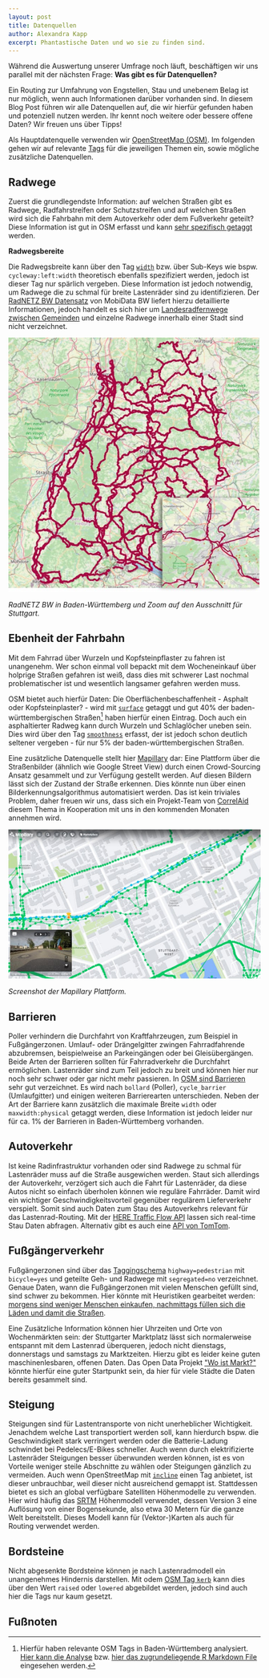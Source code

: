 ```yaml
---
layout: post
title: Datenquellen
author: Alexandra Kapp
excerpt: Phantastische Daten und wo sie zu finden sind.
---
```


Während die Auswertung unserer Umfrage noch läuft, beschäftigen wir uns parallel mit der nächsten Frage: 
**Was gibt es für Datenquellen?** 

Ein Routing zur Umfahrung von Engstellen, Stau und unebenem Belag ist nur möglich, wenn auch Informationen darüber vorhanden sind. In diesem Blog Post führen wir alle Datenquellen auf, die wir hierfür gefunden haben und potenziell nutzen werden. 
Ihr kennt noch weitere oder bessere offene Daten? Wir freuen uns über Tipps!

Als Hauptdatenquelle verwenden wir [OpenStreetMap (OSM)](https://www.openstreetmap.de/). Im folgenden gehen wir auf relevante [Tags](https://wiki.openstreetmap.org/wiki/Tags) für die jeweiligen Themen ein, sowie mögliche zusätzliche Datenquellen.

## Radwege

Zuerst die grundlegendste Information: auf welchen Straßen gibt es Radwege, Radfahrstreifen oder Schutzstreifen und auf welchen Straßen wird sich die Fahrbahn mit dem Autoverkehr oder dem Fußverkehr geteilt? Diese Information ist gut in OSM erfasst und kann [sehr spezifisch getaggt](https://wiki.openstreetmap.org/wiki/DE:Key:cycleway) werden.

**Radwegsbereite**

Die Radwegsbreite kann über den Tag [`width`](https://wiki.openstreetmap.org/wiki/Key:width) bzw. über Sub-Keys wie bspw. `cycleway:left:width` theoretisch ebenfalls spezifiziert werden, jedoch ist dieser Tag nur spärlich vergeben. Diese Information ist jedoch notwendig, um Radwege die zu schmal für breite Lastenräder sind zu identifizieren. 
Der [RadNETZ BW Datensatz](https://www.mobidata-bw.de/dataset/radnetz-bw) von MobiData BW liefert hierzu detaillierte Informationen, jedoch handelt es sich hier um [Landesradfernwege zwischen Gemeinden](https://www.aktivmobil-bw.de/radverkehr/radnetz/das-radnetz/) und einzelne Radwege innerhalb einer Stadt sind nicht verzeichnet.

![RadNETZ BW in Baden-Württemberg und Zoom auf den Ausschnitt für Stuttgart.](/assets/images/RadNETZ.jpg)

*RadNETZ BW in Baden-Württemberg und Zoom auf den Ausschnitt für Stuttgart.*

## Ebenheit der Fahrbahn

Mit dem Fahrrad über Wurzeln und Kopfsteinpflaster zu fahren ist unangenehm. Wer schon einmal voll bepackt mit dem Wocheneinkauf über holprige Straßen gefahren ist weiß, dass dies mit schwerer Last nochmal problematischer ist und wesentlich langsamer gefahren werden muss.

OSM bietet auch hierfür Daten: Die Oberflächenbeschaffenheit - Asphalt oder Kopfsteinplaster? - wird mit [`surface`](https://wiki.openstreetmap.org/wiki/DE:Key:surface) getaggt und gut 40% der baden-württembergischen Straßen[^1] haben hierfür einen Eintrag. Doch auch ein asphaltierter Radweg kann durch Wurzeln und Schlaglöcher uneben sein. Dies wird über den Tag [`smoothness`](https://wiki.openstreetmap.org/wiki/DE:Key:smoothness) erfasst, der ist jedoch schon deutlich seltener    vergeben - für nur 5% der baden-württembergischen Straßen.

Eine zusätzliche Datenquelle stellt hier [Mapillary](https://www.mapillary.com/) dar: Eine Plattform über die Straßenbilder (ähnlich wie Google Street View) durch einen Crowd-Sourcing Ansatz gesammelt und zur Verfügung gestellt werden. Auf diesen Bildern lässt sich der Zustand der Straße erkennen. Dies könnte nun über einen Bilderkennungsalgorithmus automatisiert werden. Das ist kein triviales Problem, daher freuen wir uns, dass sich ein Projekt-Team von [CorrelAid](https://correlaid.org) diesem Thema in Kooperation mit uns in den kommenden Monaten annehmen wird.  

![MapilScreenshot der Mapillary Plattform](/assets/images/mapillary_screenshot.jpg)

*Screenshot der Mapillary Plattform.*


## Barrieren

Poller verhindern die Durchfahrt von Kraftfahrzeugen, zum Beispiel in Fußgängerzonen. Umlauf- oder Drängelgitter zwingen Fahrradfahrende abzubremsen, beispielweise an Parkeingängen oder bei Gleisübergängen. Beide Arten der Barrieren sollten für Fahrradverkehr die Durchfahrt ermöglichen. Lastenräder sind zum Teil jedoch zu breit und können hier nur noch sehr schwer oder gar nicht mehr passieren.
In [OSM sind Barrieren](https://wiki.openstreetmap.org/wiki/DE:Key:barrier) sehr gut verzeichnet. Es wird nach `bollard` (Poller), `cycle_barrier` (Umlaufgitter) und einigen weiteren Barrierearten unterschieden. Neben der Art der Barriere kann zusätzlich die maximale Breite `width` oder `maxwidth:physical` getaggt werden, diese Information ist jedoch leider nur für ca. 1% der Barrieren in Baden-Württemberg vorhanden.

## Autoverkehr

Ist keine Radinfrastruktur vorhanden oder sind Radwege zu schmal für Lastenräder muss auf die Straße ausgewichen werden. Staut sich allerdings der Autoverkehr, verzögert sich auch die Fahrt für Lastenräder, da diese Autos nicht so einfach überholen können wie reguläre Fahrräder. Damit wird ein wichtiger Geschwindigkeitsvorteil gegenüber regulärem Lieferverkehr verspielt. Somit sind auch Daten zum Stau des Autoverkehrs relevant für das Lastenrad-Routing.
Mit der [HERE Traffic Flow API](https://developer.here.com/documentation/traffic/dev_guide/topics_v6.1/example-flow.html) lassen sich real-time Stau Daten abfragen. 
Alternativ gibt es auch eine [API von TomTom](https://developer.here.com/documentation/traffic/dev_guide/topics_v6.1/example-flow.html).

## Fußgängerverkehr

Fußgängerzonen sind über das [Taggingschema](https://wiki.openstreetmap.org/wiki/DE:Bicycle/Radverkehrsanlagen_kartieren) `highway=pedestrian` mit `bicycle=yes` und geteilte Geh- und Radwege mit `segregated=no` verzeichnet. 
Genaue Daten, wann die Fußgängerzonen mit vielen Menschen gefüllt sind, sind schwer zu bekommen. Hier könnte mit Heuristiken gearbeitet werden: [morgens sind weniger Menschen einkaufen, nachmittags füllen sich die Läden und damit die Straßen](https://de.statista.com/infografik/7503/bestellzeiten-handel-e-commerce/).

Eine Zusätzliche Information können hier Uhrzeiten und Orte von Wochenmärkten sein: der Stuttgarter Marktplatz lässt sich normalerweise entspannt mit dem Lastenrad überqueren, jedoch nicht dienstags, donnerstags und samstags zu Marktzeiten. Hierzu gibt es leider keine guten maschinenlesbaren, offenen Daten. Das Open Data Projekt ["Wo ist Markt?"](https://wo-ist-markt.de/#stuttgart) könnte hierfür eine guter Startpunkt sein, da hier für viele Städte die Daten bereits gesammelt sind.

## Steigung

Steigungen sind für Lastentransporte von nicht unerheblicher Wichtigkeit. Jenachdem welche Last transportiert werden soll, kann hierdurch bspw. die Geschwindigkeit stark verringert werden oder die Batterie-Ladung schwindet bei Pedelecs/E-Bikes schneller. Auch wenn durch elektrifizierte Lastenräder Steigungen besser überwunden werden können, ist es von Vorteile weniger steile Abschnitte zu wählen oder Steigungen gänzlich zu vermeiden. Auch wenn OpenStreetMap mit [`incline`](https://wiki.openstreetmap.org/wiki/DE:Key:incline) einen Tag anbietet, ist dieser unbrauchbar, weil dieser nicht ausreichend gemappt ist. Stattdessen bietet es sich an global verfügbare Satelliten Höhenmodelle zu verwenden. Hier wird häufig das [SRTM](https://de.wikipedia.org/wiki/SRTM-Daten) Höhenmodell verwendet, dessen Version 3 eine Auflösung von einer Bogensekunde, also etwa 30 Metern für die ganze Welt bereitstellt. Dieses Modell kann für (Vektor-)Karten als auch für Routing verwendet werden.

## Bordsteine

Nicht abgesenkte Bordsteine können je nach Lastenradmodell ein unangenehmes Hindernis darstellen. Mit odem [OSM Tag `kerb`](https://wiki.openstreetmap.org/wiki/Key:kerb) kann dies über den Wert `raised` oder `lowered` abgebildet werden, jedoch sind auch hier die Tags nur kaum gesetzt.

## Fußnoten
[^1]: Hierfür haben relevante OSM Tags in Baden-Württemberg analysiert. [Hier kann die Analyse](https://cargorocket.github.io/OsmAnalysis/docs/OSM_Analysis_BW.html) bzw. [hier das zugrundeliegende R Markdown File](https://github.com/CargoRocket/OsmAnalysis/blob/main/R/OSM_Analysis_BW.Rmd) eingesehen werden.
